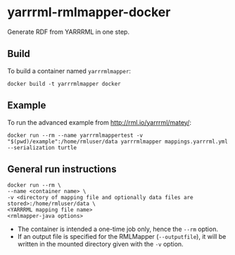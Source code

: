# yarrrml-rmlmapper-docker
Generate RDF from YARRRML in one step.

## Build

To build a container named `yarrrmlmapper`:

```
docker build -t yarrrmlmapper docker
```

## Example 

To run the advanced example from http://rml.io/yarrrml/matey/:

```
docker run --rm --name yarrrmlmappertest -v "$(pwd)/example":/home/rmluser/data yarrrmlmapper mappings.yarrrml.yml --serialization turtle
```

## General run instructions

```
docker run --rm \
--name <container name> \
-v <directory of mapping file and optionally data files are stored>:/home/rmluser/data \
<YARRRML mapping file name>
<rmlmapper-java options>
```

* The container is intended a one-time job only, hence the `--rm` option.
* If an output file is specified for the RMLMapper (`--outputfile`), it will be written in the mounted directory given with the `-v` option.
